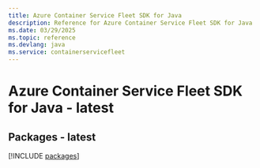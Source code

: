 ```yaml
---
title: Azure Container Service Fleet SDK for Java
description: Reference for Azure Container Service Fleet SDK for Java
ms.date: 03/29/2025
ms.topic: reference
ms.devlang: java
ms.service: containerservicefleet
---
```

# Azure Container Service Fleet SDK for Java - latest
## Packages - latest
[!INCLUDE [packages](container-service-fleet-index.md)]